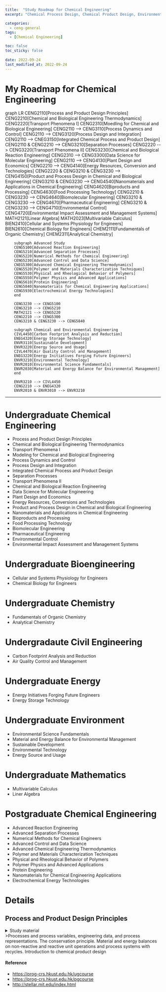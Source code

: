 ```yaml
---
title:  "Study Roadmap for Chemical Engineering"
excerpt: "Chemical Process Design, Chemical Product Design, Environmental Engineering and others.."

categories:
  - ceng-general
tags:
  - [Chemical Engineering]

toc: false
toc_sticky: false
 
date: 2022-09-24
last_modified_at: 2022-09-24
---
```


# My Roadmap for Chemical Engineering

<div class="mermaid"> 
      graph LR
        CENG2110[Process and Product Design Principles]
        CENG2210[Chemical and Biological Engineering Thermodynamics]
        CENG2220[Transport Phenomena I]
        CENG2310[Moedling for Chemical and Biological Engineering]
        CENG2110 --> CENG3110[Process Dynamics and Control]
        CENG2110 --> CENG3120[Process Design and Integration]
        CENG2110 --> CNEG3150[Integrated Chemical Process and Product Design]
        CENG2110 & CENG2210 --> CENG3210[Separation Processes]
        CENG2220 --> CENG3220[Transport Phenomena II]
        CENG3230[Chemical and Biological Reaction Engineering]
        CENG2310 --> CENG3300[Data Science for Molecular Engineering]
        CENG2110 --> CENG4130[Plant Design and Economics]
        CENG2210 --> CENG4140[Energy Resources, Conversion and Technologies]
        CENG2220 & CENG3210 & CENG3230 --> CENG4150[Product and Process Design in Chemical and Biological Engineering]
        CENG3210 & CENG3230 --> CENG4540[Nanomaterials and Applications in Chemical Engineering]
        CENG4620[Biproducts and Processing]
        CENG4630[Food Processing Technology]
        CENG2210 & CENG3230 --> CENG4640[Biomolecular Engineering]
        CENG3210 & CENG3230 --> CENG4670[Pharmaceutical Engineering]
        CENG3210 & CENG3230 --> CENG4710[Environmental Control]
        CENG4720[Environmental Impact Assessment and Management Systems]
        MATH2121[Linear Algebra]
        MATH2023[Multivariable Calculus]
        BIEN2410[Cellular and Systems Physiology for Engineers]
        BIEN2610[Chemical Biology for Engineers]
        CHEM2111[Fundamentals of Organic Chemistry]
        CHEM2311[Analytical Chemistry]

        subgraph Advanced Study
        CENG5100[Advanced Reaction Engineering]
        CENG5210[Advanced Separation Processes]
        CENG5220[Numerical Methods for Chemical Engineering]
        CENG5230[Advanced Control and Data Science]
        CNEG5300[Advanced Chemical Engineering Thermodynamics]
        CENG5520[Polymer and Materials Characterization Techniques]
        CENG5530[Physical and Rheological Behavior of Polymers]
        CENG5550[Polymer Physics and Advanced Applications]
        CENG5610[Protein Engineering]
        CENG5840[Nanomaterials for Chemical Engineering Applications]
        CENG5930[Electrochemical Energy Technologies]
        end

        CENG3230 --> CENG5100
        CENG3210 --> CENG5210
        MATH2121 --> CENG5220
        CENG2210 --> CENG5300
        CENG3210 & CENG3230 --> CENG5840

        subgraph Chemical and Environmental Engineering
        CIVL4450[Carbon Footprint Analysis and Reduction]
        ENEG4320[Energy Storage Technology]
        ENVR3110[Sustainable Development]
        ENVR3220[Energy Source and Usage]
        CIVL4470[Air Quality Control and Management]
        ENEG3220[Energy Initiatives Forging Future Engineers]
        ENVR3210[Environmental Technology]
        ENVR2010[Environmental Science Fundamentals]
        ENVR2030[Material and Energy Balance for Environmental Management]
        end

        ENVR3210 --> CIVL4450
        CENG2210 --> ENEG4320
        ENVR2010 & ENVR3010 --> ENVR3210


</div>

---

# Undergraduate Chemical Engineering
- Process and Product Design Principles
- Chemical and Biological Engineering Thermodynamics
- Transport Phenomena I
- Modeling for Chemical and Biological Engineering
- Process Dynamics and Control
- Process Design and Integration
- Integrated Chemical Process and Product Design
- Separation Processes
- Transport Phenomena II
- Chemical and Biological Reaction Engineering
- Data Science for Molecular Engineering
- Plant Design and Economics
- Energy Resources, Conversions and Technologies
- Product and Process Design in Chemical and Biological Engineering
- Nanomaterials and Applications in Chemical Engineering
- Bioproducts and Processing
- Food Processing Technology
- Biomolecular Engineering
- Pharmaceutical Engineering
- Environmental Control
- Environmental Impact Assessment and Management Systems

# Undergraduate Bioengineering
- Cellular and Systems Physiology for Engineers
- Chemical Biology for Engineers

# Undergraduate Chemistry
- Fundamentals of Organic Chemistry
- Analytical Chemistry

# Undergradaute Civil Engineering
- Carbon Footprint Analysis and Reduction
- Air Quality Control and Management

# Undergraduate Energy
- Energy Initiatives Forging Future Engineers
- Energy Storage Technology

# Undergraduate Environment
- Environmental Science Fundamentals
- Material and Energy Balance for Environmental Management
- Sustainable Development
- Environmental Technology
- Energy Source and Usage

# Undergraduate Mathematics
- Multivariable Calculus
- Liner Algebra

# Postgraduate Chemical Engineering
- Advanced Reaction Engineering
- Advanced Separation Processes
- Numerical Methods for Chemical Engineers
- Advanced Control and Data Science
- Advanced Chemical Engineering Thermodynamics
- Polymer and Materials Characterization Techniques
- Physical and Rheological Behavior of Polymers
- Polymer Physics and Advanced Applications
- Protein Engineering
- Nanomaterials for Chemical Engineering Applications
- Electrochemical Energy Technologies


# Details
## Process and Product Design Principles
<details>
<summary>Study material</summary>
<div markdown="1">
- *Textbook* by Author
</div>
</details>
>Processes and process variables, engineering data, and process representations. The conservation principle. Material and energy balances on non-reactive and reactive unit operations and process systems with recycles. Introduction to chemical product design



#### Reference

- https://prog-crs.hkust.edu.hk/ugcourse
- https://prog-crs.hkust.edu.hk/pgcourse
- http://stellar.mit.edu/index.html